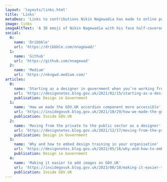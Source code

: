 ```yaml
---
layout: 'layouts/links.html'
title: 'Links'
metaDesc: 'Links to contributions Nikin Nagewadia has made to online publications, as well as links to his profile on popular social media sites.'
image: links
imageAltText: 'A 3D emoji of Nikin Nagewadia with his face half-covered by an Apple laptop.'
social:
  0: 
    name: 'Dribbble'
    url: 'https://dribbble.com/nnagewad/'
  1: 
    name: 'Github'
    url: 'https://github.com/nnagewad'
  2:
    name: 'Medium'
    url: 'https://nkngwd.medium.com/'
articles:
  0:
    name: 'Starting as a designer in government when you’re working from home'
    url: 'https://designnotes.blog.gov.uk/2021/02/15/starting-as-a-designer-in-government-when-youre-working-from-home/'
    publication: Design in Government
  1:
    name: 'How we made the GOV.UK accordion component more accessible'
    url: 'https://insidegovuk.blog.gov.uk/2021/10/29/how-we-made-the-gov-uk-accordion-component-more-accessible/'
    publication: Inside GOV.UK
  2:
    name: 'Moving from the private to the public sector as a designer'
    url: 'https://designnotes.blog.gov.uk/2021/12/17/moving-from-the-private-to-the-public-sector-as-a-designer/'
    publication: Design in Government
  3:
    name: 'Why and how to embed design training in your organisation'
    url: 'https://designnotes.blog.gov.uk/2022/05/16/why-and-how-to-embed-design-training-in-your-organisation/'
    publication: Design in Government
  4:
    name: 'Making it easier to add images on GOV.UK'
    url: 'https://insidegovuk.blog.gov.uk/2023/08/10/making-it-easier-to-add-images-on-gov-uk/'
    publication: Inside GOV.UK
---
```

